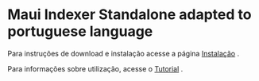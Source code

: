 # Maui Indexer Standalone adapted to portuguese language

Para instruções de download e instalação acesse a página [Instalação](https://github.com/renatofcorrea/maui-pt/wiki/Download-e-Instala%C3%A7%C3%A3o) .

Para informações sobre utilização, acesse o [Tutorial](https://github.com/renatofcorrea/maui-pt/wiki/Tutorial) .
